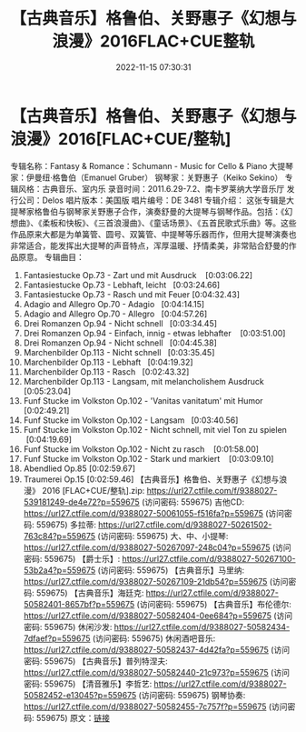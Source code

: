 ﻿---
title: 【古典音乐】格鲁伯、关野惠子《幻想与浪漫》2016FLAC+CUE整轨
date: 2022-11-15 07:30:31
categories: 古典音乐、新世纪、纯音雅乐
tags: 纯音雅乐
---
# 【古典音乐】格鲁伯、关野惠子《幻想与浪漫》2016[FLAC+CUE/整轨]

专辑名称：Fantasy & Romance：Schumann -
Music for Cello & Piano
大提琴家：伊曼纽·格鲁伯（Emanuel Gruber）
钢琴家：关野惠子（Keiko Sekino）
专辑风格：古典音乐、室内乐
录音时间：2011.6.29-7.2、南卡罗莱纳大学音乐厅
发行公司：Delos
唱片版本：美国版
唱片编号：DE 3481
专辑介绍：
这张专辑是大提琴家格鲁伯与钢琴家关野惠子合作，演奏舒曼的大提琴与钢琴作品。包括：《幻想曲》、《柔板和快板》、《三首浪漫曲》、《童话场景》、《五首民歌式乐曲》等。这些作品原来大都是为单簧管、圆号、双簧管、中提琴等乐器而作，但用大提琴演奏也非常适合，能发挥出大提琴的声音特点，浑厚温暖、抒情柔美，非常贴合舒曼的作品原意。
专辑曲目：
01. Fantasiestucke Op.73 - Zart und mit
Ausdruck    [0:03:06.22]
02. Fantasiestucke Op.73 - Lebhaft,
leicht   [0:03:24.66]
03. Fantasiestucke Op.73 - Rasch und mit Feuer
[0:04:32.43]
04. Adagio and Allegro Op.70 -
Adagio   [0:04:14.15]
05. Adagio and Allegro Op.70 -
Allegro   [0:04:57.26]
06. Drei Romanzen Op.94 - Nicht
schnell   [0:03:34.45]
07. Drei Romanzen Op.94 - Einfach, innig - etwas
lebhafter    [0:03:51.00]
08. Drei Romanzen Op.94 - Nicht
schnell   [0:04:45.38]
09. Marchenbilder Op.113 - Nicht
schnell   [0:03:35.45]
10. Marchenbilder Op.113 -
Lebhaft   [0:04:19.32]
11. Marchenbilder Op.113 -
Rasch   [0:02:43.32]
12. Marchenbilder Op.113 - Langsam, mit melancholishem
Ausdruck    [0:05:23.04]
13. Funf Stucke im Volkston Op.102 - 'Vanitas vanitatum' mit
Humor    [0:02:49.21]
14. Funf Stucke im Volkston Op.102 -
Langsam   [0:03:40.56]
15. Funf Stucke im Volkston Op.102 - Nicht schnell, mit viel Ton
zu spielen   [0:04:19.69]
16. Funf Stucke im Volkston Op.102 - Nicht zu
rasch    [0:01:58.00]
17. Funf Stucke im Volkston Op.102 - Stark und
markiert    [0:03:09.10]
18. Abendlied Op.85
[0:02:59.67]
19. Traumerei Op.15
[0:02:59.46]
【古典音乐】格鲁伯、关野惠子《幻想与浪漫》 2016 [FLAC+CUE/整轨].zip: https://url27.ctfile.com/f/9388027-539181249-de4e72?p=559675
(访问密码: 559675)
吉他CD: https://url27.ctfile.com/d/9388027-50061055-f516fa?p=559675
(访问密码: 559675)
多拉蒂: https://url27.ctfile.com/d/9388027-50261502-763c84?p=559675
(访问密码: 559675)
大、中、小提琴: https://url27.ctfile.com/d/9388027-50267097-248c04?p=559675
(访问密码: 559675)
【爵士乐】: https://url27.ctfile.com/d/9388027-50267100-53b2a4?p=559675
(访问密码: 559675)
【古典音乐】马里纳: https://url27.ctfile.com/d/9388027-50267109-21db54?p=559675
(访问密码: 559675)
【古典音乐】海廷克: https://url27.ctfile.com/d/9388027-50582401-8657bf?p=559675
(访问密码: 559675)
【古典音乐】布伦德尔: https://url27.ctfile.com/d/9388027-50582404-0ee684?p=559675
(访问密码: 559675)
休闲沙发: https://url27.ctfile.com/d/9388027-50582434-7dfaef?p=559675
(访问密码: 559675)
休闲酒吧音乐: https://url27.ctfile.com/d/9388027-50582437-4d42fa?p=559675
(访问密码: 559675)
【古典音乐】普列特涅夫: https://url27.ctfile.com/d/9388027-50582440-21c973?p=559675
(访问密码: 559675)
【清音雅乐】李哲艺: https://url27.ctfile.com/d/9388027-50582452-e13045?p=559675
(访问密码: 559675)
钢琴协奏: https://url27.ctfile.com/d/9388027-50582455-7c757f?p=559675
(访问密码: 559675)
原文：[链接](https://blog.sina.com.cn/s/blog_1647c7e760103108j.html)